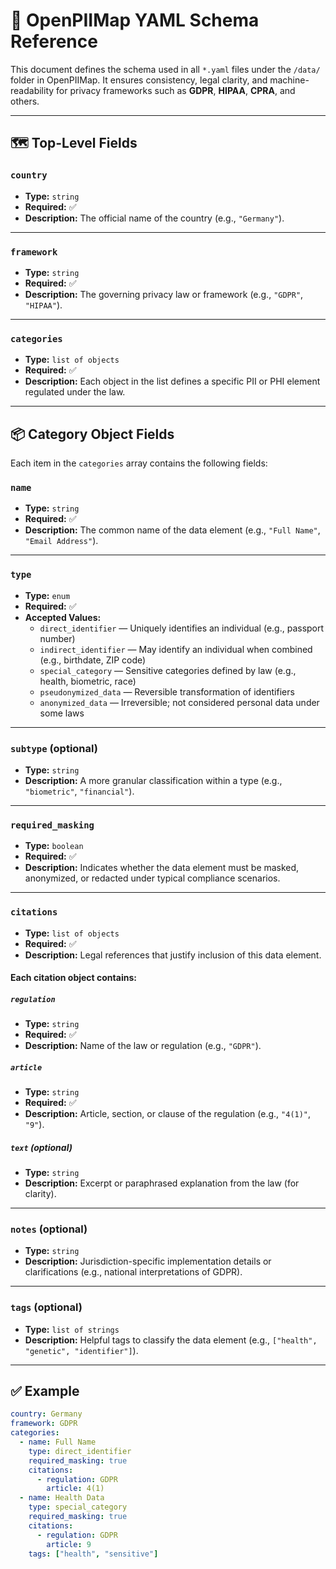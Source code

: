# 🧾 OpenPIIMap YAML Schema Reference

This document defines the schema used in all `*.yaml` files under the `/data/` folder in OpenPIIMap. It ensures consistency, legal clarity, and machine-readability for privacy frameworks such as **GDPR**, **HIPAA**, **CPRA**, and others.

---

## 🗺️ Top-Level Fields

### `country`
- **Type:** `string`
- **Required:** ✅
- **Description:** The official name of the country (e.g., `"Germany"`).

---

### `framework`
- **Type:** `string`
- **Required:** ✅
- **Description:** The governing privacy law or framework (e.g., `"GDPR"`, `"HIPAA"`).

---

### `categories`
- **Type:** `list of objects`
- **Required:** ✅
- **Description:** Each object in the list defines a specific PII or PHI element regulated under the law.

---

## 📦 Category Object Fields

Each item in the `categories` array contains the following fields:

### `name`
- **Type:** `string`
- **Required:** ✅
- **Description:** The common name of the data element (e.g., `"Full Name"`, `"Email Address"`).

---

### `type`
- **Type:** `enum`
- **Required:** ✅
- **Accepted Values:**
  - `direct_identifier` — Uniquely identifies an individual (e.g., passport number)
  - `indirect_identifier` — May identify an individual when combined (e.g., birthdate, ZIP code)
  - `special_category` — Sensitive categories defined by law (e.g., health, biometric, race)
  - `pseudonymized_data` — Reversible transformation of identifiers
  - `anonymized_data` — Irreversible; not considered personal data under some laws

---

### `subtype` (optional)
- **Type:** `string`
- **Description:** A more granular classification within a type (e.g., `"biometric"`, `"financial"`).

---

### `required_masking`
- **Type:** `boolean`
- **Required:** ✅
- **Description:** Indicates whether the data element must be masked, anonymized, or redacted under typical compliance scenarios.

---

### `citations`
- **Type:** `list of objects`
- **Required:** ✅
- **Description:** Legal references that justify inclusion of this data element.

#### Each citation object contains:

##### `regulation`
- **Type:** `string`
- **Required:** ✅
- **Description:** Name of the law or regulation (e.g., `"GDPR"`).

##### `article`
- **Type:** `string`
- **Required:** ✅
- **Description:** Article, section, or clause of the regulation (e.g., `"4(1)"`, `"9"`).

##### `text` (optional)
- **Type:** `string`
- **Description:** Excerpt or paraphrased explanation from the law (for clarity).

---

### `notes` (optional)
- **Type:** `string`
- **Description:** Jurisdiction-specific implementation details or clarifications (e.g., national interpretations of GDPR).

---

### `tags` (optional)
- **Type:** `list of strings`
- **Description:** Helpful tags to classify the data element (e.g., `["health", "genetic", "identifier"]`).

---

## ✅ Example

```yaml
country: Germany
framework: GDPR
categories:
  - name: Full Name
    type: direct_identifier
    required_masking: true
    citations:
      - regulation: GDPR
        article: 4(1)
  - name: Health Data
    type: special_category
    required_masking: true
    citations:
      - regulation: GDPR
        article: 9
    tags: ["health", "sensitive"]